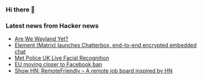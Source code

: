 ### Hi there 👋

<!--
**arashid-sh/arashid-sh** is a ✨ _special_ ✨ repository because its `README.md` (this file) appears on your GitHub profile.

Here are some ideas to get you started:

- 🔭 I’m currently working on ...
- 🌱 I’m currently learning ...
- 👯 I’m looking to collaborate on ...
- 🤔 I’m looking for help with ...
- 💬 Ask me about ...
- 📫 How to reach me: ...
- 😄 Pronouns: ...
- ⚡ Fun fact: ...
-->

### Latest news from Hacker news
<!-- BLOG-POST-LIST:START -->
- [Are We Wayland Yet?](https://arewewaylandyet.com/)
- [Element &lpar;Matrix&rpar; launches Chatterbox, end-to-end encrypted embedded chat](https://element.io/blog/element-launches-chatterbox/)
- [Met Police UK Live Facial Recognition](https://www.met.police.uk/advice/advice-and-information/fr/facial-recognition)
- [EU moving closer to Facebook ban](https://blog.simpleanalytics.com/eu-moving-closer-to-facebook-ban)
- [Show HN: RemoteFriendly – A remote job board inspired by HN](https://remotefriendly.com/)
<!-- BLOG-POST-LIST:END -->
